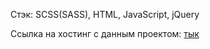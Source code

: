 Стэк: SCSS(SASS), HTML, JavaScript, jQuery 


Ссылка на хостинг с данным проектом:  [тык](https://semenotvesov.github.io/aggregator/)

